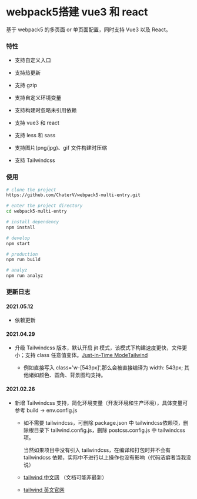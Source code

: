 # webpack5搭建 vue3 和 react

基于 webpack5 的多页面 or 单页面配置，同时支持 Vue3 以及 React。

### 特性

- 支持自定义入口


- 支持热更新


- 支持 gzip


- 支持自定义环境变量


- 支持构建时忽略未引用依赖


- 支持 vue3 和 react


- 支持 less 和 sass


- 支持图片(png/jpg)、gif 文件构建时压缩


- 支持 Tailwindcss 


### 使用

```bash
# clone the project
https://github.com/ChaterV/webpack5-multi-entry.git

# enter the project directory
cd webpack5-multi-entry

# install dependency
npm install

# develop
npm start

# production
npm run build

# analyz
npm run analyz
```

### 更新日志

#### 2021.05.12

- 依赖更新

#### 2021.04.29

- 升级 Tailwindcss 版本，默认开启 jit 模式，该模式下构建速度更快，文件更小；支持 class 任意值变体。[Just-in-Time ModeTailwind](https://tailwindcss.com/docs/just-in-time-mode)

    - 例如直接写入 class='w-[543px]',那么会被直接编译为 width: 543px; 其他诸如颜色、圆角、背景图均支持。

#### 2021.02.26

- 新增 Tailwindcss 支持，简化环境变量（开发环境和生产环境），具体变量可参考 build -> env.config.js

    - 如不需要 tailwindcss，可删除 package.json 中 tailwindcss依赖项，删除根目录下 tailwind.config.js，删除 postcss.config.js 中 tailwindcss 项。
      
      当然如果项目中没有引入 tailwindcss，在编译和打包时并不会有 tailwindcss 依赖，实际中不进行以上操作也没有影响（代码洁癖者当我没说）
    
    - [tailwind 中文网](https://www.tailwindcss.cn/) （文档可能非最新）

    - [tailwind 英文官网](https://tailwindcss.com/)